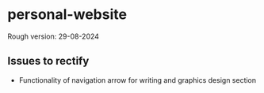# personal-website
Rough version: 29-08-2024
## Issues to rectify
- Functionality of navigation arrow for writing and graphics design section
